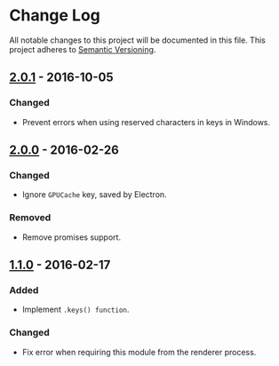 # Change Log

All notable changes to this project will be documented in this file.
This project adheres to [Semantic Versioning](http://semver.org/).

## [2.0.1] - 2016-10-05

### Changed

- Prevent errors when using reserved characters in keys in Windows.

## [2.0.0] - 2016-02-26

### Changed

- Ignore `GPUCache` key, saved by Electron.

### Removed

- Remove promises support.

## [1.1.0] - 2016-02-17

### Added

- Implement `.keys() function`.

### Changed

- Fix error when requiring this module from the renderer process.

[2.0.1]: https://github.com/jviotti/electron-json-storage/compare/v2.0.0...v2.0.1
[2.0.0]: https://github.com/jviotti/electron-json-storage/compare/v1.1.0...v2.0.0
[1.1.0]: https://github.com/jviotti/electron-json-storage/compare/v1.0.0...v1.1.0
